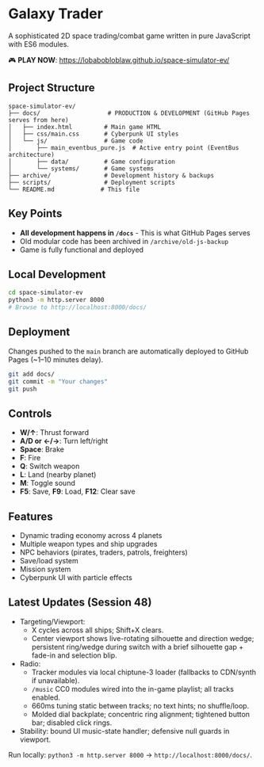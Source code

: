 # Galaxy Trader

A sophisticated 2D space trading/combat game written in pure JavaScript with ES6 modules.

🎮 **PLAY NOW**: https://lobabobloblaw.github.io/space-simulator-ev/

## Project Structure

```
space-simulator-ev/
├── docs/                   # PRODUCTION & DEVELOPMENT (GitHub Pages serves from here)
│   ├── index.html         # Main game HTML
│   ├── css/main.css       # Cyberpunk UI styles
│   └── js/                # Game code
│       ├── main_eventbus_pure.js  # Active entry point (EventBus architecture)
│       ├── data/          # Game configuration
│       └── systems/       # Game systems
├── archive/               # Development history & backups
├── scripts/               # Deployment scripts
└── README.md             # This file
```

## Key Points

- **All development happens in `/docs`** - This is what GitHub Pages serves
- Old modular code has been archived in `/archive/old-js-backup`
- Game is fully functional and deployed

## Local Development

```bash
cd space-simulator-ev
python3 -m http.server 8000
# Browse to http://localhost:8000/docs/
```

## Deployment

Changes pushed to the `main` branch are automatically deployed to GitHub Pages (~1–10 minutes delay).

```bash
git add docs/
git commit -m "Your changes"
git push
```

## Controls

- **W/↑**: Thrust forward
- **A/D or ←/→**: Turn left/right
- **Space**: Brake
- **F**: Fire
- **Q**: Switch weapon
- **L**: Land (nearby planet)
- **M**: Toggle sound
- **F5**: Save, **F9**: Load, **F12**: Clear save

## Features

- Dynamic trading economy across 4 planets
- Multiple weapon types and ship upgrades
- NPC behaviors (pirates, traders, patrols, freighters)
- Save/load system
- Mission system
- Cyberpunk UI with particle effects

## Latest Updates (Session 48)

- Targeting/Viewport:
  - X cycles across all ships; Shift+X clears.
  - Center viewport shows live-rotating silhouette and direction wedge; persistent ring/wedge during switch with a brief silhouette gap + fade-in and selection blip.
- Radio:
  - Tracker modules via local chiptune-3 loader (fallbacks to CDN/synth if unavailable).
  - `/music` CC0 modules wired into the in-game playlist; all tracks enabled.
  - 660ms tuning static between tracks; no text hints; no shuffle/loop.
  - Molded dial backplate; concentric ring alignment; tightened button bar; disabled click rings.
- Stability: bound UI music-state handler; defensive null guards in viewport.

Run locally: `python3 -m http.server 8000` → `http://localhost:8000/docs/`.
